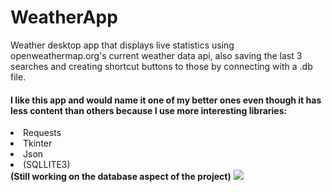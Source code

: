 # WeatherApp
Weather desktop app that displays live statistics using openweathermap.org's current weather data api, also saving the last 3 searches and creating shortcut buttons to those by connecting with a .db file.
<h4>I like this app and would name it one of my better ones even though it has less content than others because I use more interesting libraries:</h4>
<li>Requests
<li>Tkinter
<li>Json
<li>(SQLLITE3)<br>
<strong>(Still working on the database aspect of the project)</strong>
<img src="https://i.imgur.com/TplFVUb.png">
